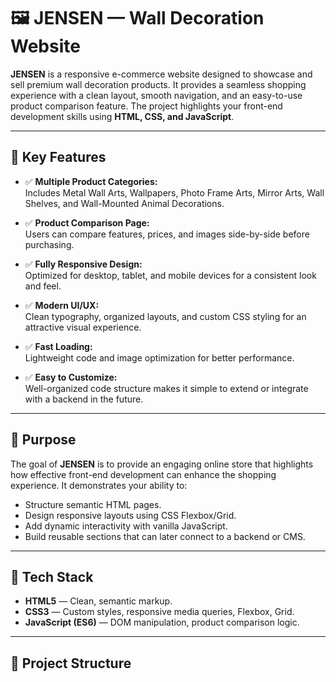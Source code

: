 # 🖼️ JENSEN — Wall Decoration Website

**JENSEN** is a responsive e-commerce website designed to showcase and sell premium wall decoration products. It provides a seamless shopping experience with a clean layout, smooth navigation, and an easy-to-use product comparison feature. The project highlights your front-end development skills using **HTML, CSS, and JavaScript**.

---

## 📌 Key Features

- ✅ **Multiple Product Categories:**  
  Includes Metal Wall Arts, Wallpapers, Photo Frame Arts, Mirror Arts, Wall Shelves, and Wall-Mounted Animal Decorations.

- ✅ **Product Comparison Page:**  
  Users can compare features, prices, and images side-by-side before purchasing.

- ✅ **Fully Responsive Design:**  
  Optimized for desktop, tablet, and mobile devices for a consistent look and feel.

- ✅ **Modern UI/UX:**  
  Clean typography, organized layouts, and custom CSS styling for an attractive visual experience.

- ✅ **Fast Loading:**  
  Lightweight code and image optimization for better performance.

- ✅ **Easy to Customize:**  
  Well-organized code structure makes it simple to extend or integrate with a backend in the future.

---

## 🎯 Purpose

The goal of **JENSEN** is to provide an engaging online store that highlights how effective front-end development can enhance the shopping experience. It demonstrates your ability to:

- Structure semantic HTML pages.
- Design responsive layouts using CSS Flexbox/Grid.
- Add dynamic interactivity with vanilla JavaScript.
- Build reusable sections that can later connect to a backend or CMS.

---

## 🚀 Tech Stack

- **HTML5** — Clean, semantic markup.
- **CSS3** — Custom styles, responsive media queries, Flexbox, Grid.
- **JavaScript (ES6)** — DOM manipulation, product comparison logic.

---

## 📂 Project Structure

